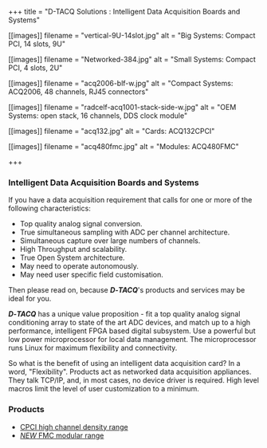 +++
title = "D-TACQ Solutions : Intelligent Data Acquisition Boards and Systems"

[[images]]
filename = "vertical-9U-14slot.jpg"
alt = "Big Systems: Compact PCI, 14 slots, 9U"

[[images]]
filename = "Networked-384.jpg"
alt = "Small Systems: Compact PCI, 4 slots, 2U"

[[images]]
filename = "acq2006-blf-w.jpg"
alt = "Compact Systems: ACQ2006, 48 channels, RJ45 connectors"

[[images]]
filename = "radcelf-acq1001-stack-side-w.jpg"
alt = "OEM Systems: open stack, 16 channels, DDS clock module"

[[images]]
filename = "acq132.jpg"
alt = "Cards: ACQ132CPCI"

[[images]]
filename = "acq480fmc.jpg"
alt = "Modules: ACQ480FMC"

+++
### Intelligent Data Acquisition Boards and Systems
If you have a data acquisition requirement that calls for one or more of the following characteristics:

*  Top quality analog signal conversion.
*  True simultaneous sampling with <tooltip>ADC</tooltip> per channel architecture.
*  Simultaneous capture over large numbers of channels.
*  High Throughput and scalability.
*  True Open System architecture.
*  May need to operate autonomously.
*  May need user specific field customisation.

Then please read on, because ***D‑TACQ***'s products and services may be ideal for you.

***D‑TACQ*** has a unique value proposition - fit a top quality analog signal conditioning array to state of the art <tooltip>ADC</tooltip> devices, and match up to a high performance, intelligent <tooltip>FPGA</tooltip> based digital subsystem. Use a powerful but low power microprocessor for local data management. The microprocessor runs Linux for maximum flexibility and connectivity.

So what is the benefit of using an intelligent data acquisition card? In a word, "Flexibility". Products act as networked data acquisition appliances. They talk TCP/IP, and, in most cases, no device driver is required. High level macros limit the level of user customization to a minimum.

### Products

*  <a href="products.shtml">CPCI high channel density range</a>
*  <a href="modproducts.shtml">*NEW* FMC modular range</a>
